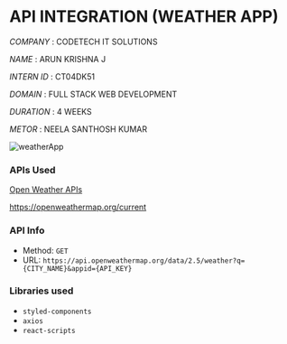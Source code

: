 # API INTEGRATION (WEATHER APP)

*COMPANY*   : CODETECH IT SOLUTIONS

*NAME*      : ARUN KRISHNA J 

*INTERN ID* : CT04DK51

*DOMAIN*    : FULL STACK WEB DEVELOPMENT

*DURATION*  : 4 WEEKS

*METOR*     : NEELA SANTHOSH KUMAR

![weatherApp](https://github.com/user-attachments/assets/888201b0-e275-4ca1-9f43-e00b7ac82dd5)

### APIs Used
[Open Weather APIs](https://openweathermap.org/)

https://openweathermap.org/current

### API Info
* Method: `GET`
* URL: `https://api.openweathermap.org/data/2.5/weather?q={CITY_NAME}&appid={API_KEY}`


### Libraries used
* `styled-components`
* `axios`
* `react-scripts`

